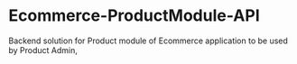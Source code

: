 # Ecommerce-ProductModule-API
Backend solution for Product module of Ecommerce application to be used by Product Admin,
